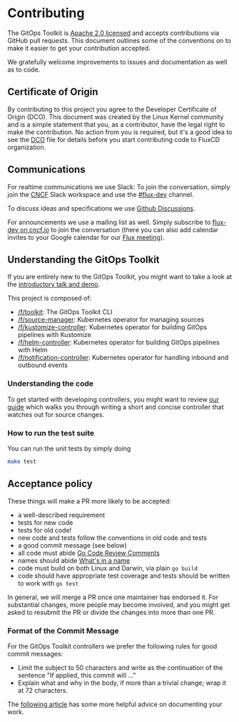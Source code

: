 # Contributing

The GitOps Toolkit is [Apache 2.0 licensed](https://github.com/fluxcd/toolkit/blob/master/LICENSE)
and accepts contributions via GitHub pull requests. This document outlines
some of the conventions on to make it easier to get your contribution accepted.

We gratefully welcome improvements to issues and documentation as well as to
code.

## Certificate of Origin

By contributing to this project you agree to the Developer Certificate of
Origin (DCO). This document was created by the Linux Kernel community and is a
simple statement that you, as a contributor, have the legal right to make the
contribution. No action from you is required, but it's a good idea to see the
[DCO](DCO) file for details before you start contributing code to FluxCD
organization.

## Communications

For realtime communications we use Slack: To join the conversation, simply
join the [CNCF](https://slack.cncf.io/) Slack workspace and use the
[#flux-dev](https://cloud-native.slack.com/messages/flux-dev/) channel.

To discuss ideas and specifications we use [Github
Discussions](https://github.com/fluxcd/toolkit/discussions).

For announcements we use a mailing list as well. Simply subscribe to
[flux-dev on cncf.io](https://lists.cncf.io/g/cncf-flux-dev)
to join the conversation (there you can also add calendar invites
to your Google calendar for our [Flux
meeting](https://docs.google.com/document/d/1l_M0om0qUEN_NNiGgpqJ2tvsF2iioHkaARDeh6b70B0/view)).

## Understanding the GitOps Toolkit

If you are entirely new to the GitOps Toolkit,
you might want to take a look at the [introductory talk and demo](https://www.youtube.com/watch?v=qQBtSkgl7tI).

This project is composed of:

- [/f/toolkit](https://github.com/fluxcd/toolkit): The GitOps Toolkit CLI
- [/f/source-manager](https://github.com/fluxcd/source-controller): Kubernetes operator for managing sources
- [/f/kustomize-controller](https://github.com/fluxcd/kustomize-controller): Kubernetes operator for building GitOps pipelines with Kustomize
- [/f/helm-controller](https://github.com/fluxcd/helm-controller): Kubernetes operator for building GitOps pipelines with Helm
- [/f/notification-controller](https://github.com/fluxcd/notification-controller): Kubernetes operator for handling inbound and outbound events

### Understanding the code

To get started with developing controllers, you might want to review
[our guide](https://toolkit.fluxcd.io/dev-guides/source-watcher/) which
walks you through writing a short and concise controller that watches out
for source changes.

### How to run the test suite

You can run the unit tests by simply doing

```bash
make test
```

## Acceptance policy

These things will make a PR more likely to be accepted:

- a well-described requirement
- tests for new code
- tests for old code!
- new code and tests follow the conventions in old code and tests
- a good commit message (see below)
- all code must abide [Go Code Review Comments](https://github.com/golang/go/wiki/CodeReviewComments)
- names should abide [What's in a name](https://talks.golang.org/2014/names.slide#1)
- code must build on both Linux and Darwin, via plain `go build`
- code should have appropriate test coverage and tests should be written
  to work with `go test`

In general, we will merge a PR once one maintainer has endorsed it.
For substantial changes, more people may become involved, and you might
get asked to resubmit the PR or divide the changes into more than one PR.

### Format of the Commit Message

For the GitOps Toolkit controllers we prefer the following rules for good commit messages:

- Limit the subject to 50 characters and write as the continuation
  of the sentence "If applied, this commit will ..."
- Explain what and why in the body, if more than a trivial change;
  wrap it at 72 characters.

The [following article](https://chris.beams.io/posts/git-commit/#seven-rules)
has some more helpful advice on documenting your work.
